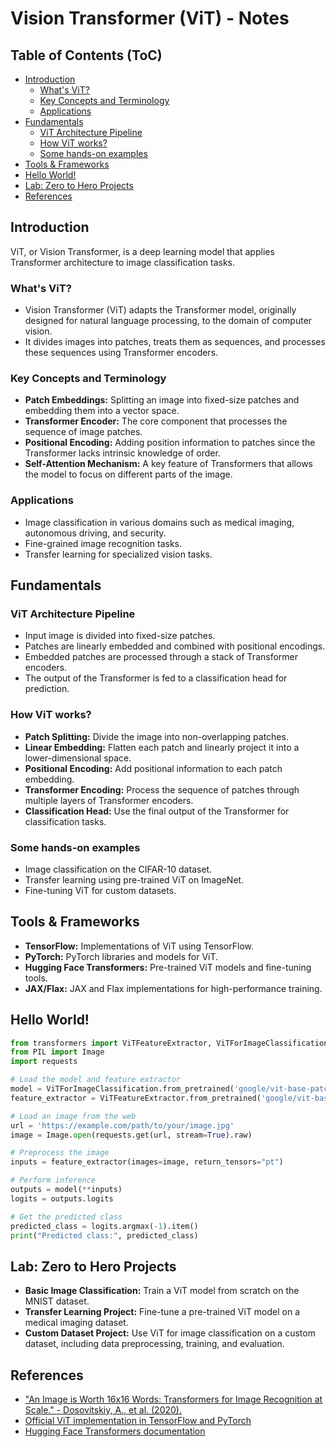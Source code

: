 # Vision Transformer (ViT) - Notes

## Table of Contents (ToC)
  - [Introduction](#introduction)
    - [What's ViT?](#whats-vit)
    - [Key Concepts and Terminology](#key-concepts-and-terminology)
    - [Applications](#applications)
  - [Fundamentals](#fundamentals)
    - [ViT Architecture Pipeline](#vit-architecture-pipeline)
    - [How ViT works?](#how-vit-works)
    - [Some hands-on examples](#some-hands-on-examples)
  - [Tools \& Frameworks](#tools--frameworks)
  - [Hello World!](#hello-world)
  - [Lab: Zero to Hero Projects](#lab-zero-to-hero-projects)
  - [References](#references)


## Introduction
ViT, or Vision Transformer, is a deep learning model that applies Transformer architecture to image classification tasks.

### What's ViT?
- Vision Transformer (ViT) adapts the Transformer model, originally designed for natural language processing, to the domain of computer vision.
- It divides images into patches, treats them as sequences, and processes these sequences using Transformer encoders.

### Key Concepts and Terminology
- **Patch Embeddings:** Splitting an image into fixed-size patches and embedding them into a vector space.
- **Transformer Encoder:** The core component that processes the sequence of image patches.
- **Positional Encoding:** Adding position information to patches since the Transformer lacks intrinsic knowledge of order.
- **Self-Attention Mechanism:** A key feature of Transformers that allows the model to focus on different parts of the image.

### Applications
- Image classification in various domains such as medical imaging, autonomous driving, and security.
- Fine-grained image recognition tasks.
- Transfer learning for specialized vision tasks.

## Fundamentals

### ViT Architecture Pipeline
- Input image is divided into fixed-size patches.
- Patches are linearly embedded and combined with positional encodings.
- Embedded patches are processed through a stack of Transformer encoders.
- The output of the Transformer is fed to a classification head for prediction.

### How ViT works?
- **Patch Splitting:** Divide the image into non-overlapping patches.
- **Linear Embedding:** Flatten each patch and linearly project it into a lower-dimensional space.
- **Positional Encoding:** Add positional information to each patch embedding.
- **Transformer Encoding:** Process the sequence of patches through multiple layers of Transformer encoders.
- **Classification Head:** Use the final output of the Transformer for classification tasks.

### Some hands-on examples
- Image classification on the CIFAR-10 dataset.
- Transfer learning using pre-trained ViT on ImageNet.
- Fine-tuning ViT for custom datasets.

## Tools & Frameworks
- **TensorFlow:** Implementations of ViT using TensorFlow.
- **PyTorch:** PyTorch libraries and models for ViT.
- **Hugging Face Transformers:** Pre-trained ViT models and fine-tuning tools.
- **JAX/Flax:** JAX and Flax implementations for high-performance training.

## Hello World!
```python
from transformers import ViTFeatureExtractor, ViTForImageClassification
from PIL import Image
import requests

# Load the model and feature extractor
model = ViTForImageClassification.from_pretrained('google/vit-base-patch16-224')
feature_extractor = ViTFeatureExtractor.from_pretrained('google/vit-base-patch16-224')

# Load an image from the web
url = 'https://example.com/path/to/your/image.jpg'
image = Image.open(requests.get(url, stream=True).raw)

# Preprocess the image
inputs = feature_extractor(images=image, return_tensors="pt")

# Perform inference
outputs = model(**inputs)
logits = outputs.logits

# Get the predicted class
predicted_class = logits.argmax(-1).item()
print("Predicted class:", predicted_class)
```

## Lab: Zero to Hero Projects
- **Basic Image Classification:** Train a ViT model from scratch on the MNIST dataset.
- **Transfer Learning Project:** Fine-tune a pre-trained ViT model on a medical imaging dataset.
- **Custom Dataset Project:** Use ViT for image classification on a custom dataset, including data preprocessing, training, and evaluation.

## References
- ["An Image is Worth 16x16 Words: Transformers for Image Recognition at Scale." - Dosovitskiy, A., et al. (2020).](https://arxiv.org/pdf/2010.11929)
- [Official ViT implementation in TensorFlow and PyTorch](https://github.com/google-research/vision_transformer)
- [Hugging Face Transformers documentation](https://huggingface.co/transformers/model_doc/vit.html)


